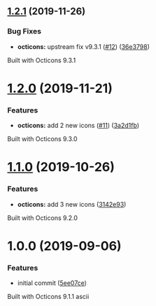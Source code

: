 ## [1.2.1](https://github.com/zypA13510/octicons-webfont/compare/v1.2.0...v1.2.1) (2019-11-26)


### Bug Fixes

* **octicons:** upstream fix v9.3.1 ([#12](https://github.com/zypA13510/octicons-webfont/issues/12)) ([36e3798](https://github.com/zypA13510/octicons-webfont/commit/36e37981dd0996ff6788bc03bb08527d89c25461))





Built with Octicons 9.3.1

# [1.2.0](https://github.com/zypA13510/octicons-webfont/compare/v1.1.0...v1.2.0) (2019-11-21)


### Features

* **octicons:** add 2 new icons ([#11](https://github.com/zypA13510/octicons-webfont/issues/11)) ([3a2d1fb](https://github.com/zypA13510/octicons-webfont/commit/3a2d1fb8b920276d5ac779ec25826a956087175f))





Built with Octicons 9.3.0

# [1.1.0](https://github.com/zypA13510/octicons-webfont/compare/v1.0.0...v1.1.0) (2019-10-26)


### Features

* **octicons:** add 3 new icons ([3142e93](https://github.com/zypA13510/octicons-webfont/commit/3142e938921cd2817fe0cf9414693c1b3ec4b8da))





Built with Octicons 9.2.0

# 1.0.0 (2019-09-06)


### Features

* initial commit ([5ee07ce](https://github.com/zypA13510/octicons-webfont/commit/5ee07ce))





Built with Octicons 9.1.1
 ascii
